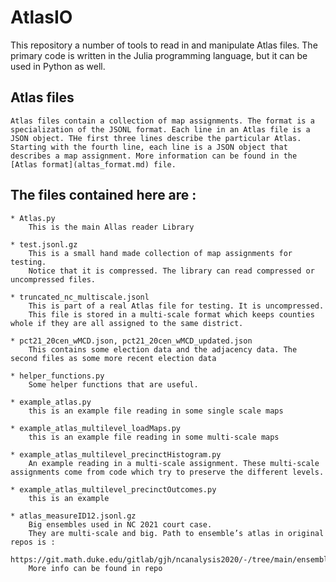# AtlasIO

This repository a number of tools to read in and manipulate Atlas files. The primary code is written in the Julia programming language, but it can be used in Python as well.


 ## Atlas files
    Atlas files contain a collection of map assignments. The format is a specialization of the JSONL format. Each line in an Atlas file is a JSON object. THe first three lines describe the particular Atlas. Starting with the fourth line, each line is a JSON object that describes a map assignment. More information can be found in the [Atlas format](altas_format.md) file.  

## The files contained here are : 
    * Atlas.py
        This is the main Allas reader Library 

    * test.jsonl.gz
        This is a small hand made collection of map assignments for testing.
        Notice that it is compressed. The library can read compressed or uncompressed files.

    * truncated_nc_multiscale.jsonl
        This is part of a real Atlas file for testing. It is uncompressed. 
        This file is stored in a multi-scale format which keeps counties whole if they are all assigned to the same district. 

    * pct21_20cen_wMCD.json, pct21_20cen_wMCD_updated.json
        This contains some election data and the adjacency data. The second files as some more recent election data

    * helper_functions.py 
        Some helper functions that are useful.

    * example_atlas.py
        this is an example file reading in some single scale maps

    * example_atlas_multilevel_loadMaps.py
        this is an example file reading in some multi-scale maps

    * example_atlas_multilevel_precinctHistogram.py
        An example reading in a multi-scale assignment. These multi-scale assignments come from code which try to preserve the different levels.

    * example_atlas_multilevel_precinctOutcomes.py
        this is an example 
    
    * atlas_measureID12.jsonl.gz
        Big ensembles used in NC 2021 court case.
        They are multi-scale and big. Path to ensemble’s atlas in original repos is : 
        https://git.math.duke.edu/gitlab/gjh/ncanalysis2020/-/tree/main/ensembles/congressional
        More info can be found in repo


